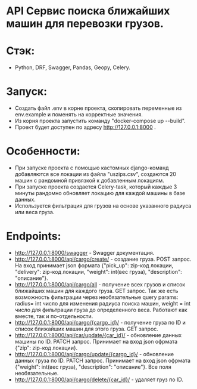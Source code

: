 # API Сервис поиска ближайших машин для перевозки грузов.

# Стэк:
- Python, DRF, Swagger, Pandas, Geopy, Celery.

# Запуск:
- Создать файл .env в корне проекта, скопировать переменные из env.example и поменять на корректные значения.
- Из корня проекта запустить команду "docker-compose up --build".
- Проект будет доступен по адресу http://127.0.0.1:8000 .

# Особенности:
- При запуске проекта с помощью кастомных django-команд добавляются все локации из файла "uszips.csv", создаются 20 машин с рандомной привязкой к добавленным локациям.
- При запуске проекта создается Celery-task, который каждые 3 минуты рандомно обновляет локацию для каждой машины в базе данных.
- Используется фильтрация для грузов на основе указанного радиуса или веса груза.

# Endpoints:
- http://127.0.0.1:8000/swagger - Swagger документация.
- http://127.0.0.1:8000/api/cargo/create/ - создание груза. POST запрос. На вход принимает json формата {"pick_up": zip-код локации, "delivery": zip-код локации, "weight": int(вес груза), "description": "описание"}.
- http://127.0.0.1:8000/api/cargo/all - получение всех грузов и список ближайших машин для каждого груза. GET запрос. Так же есть возможность фильтрации через необязательные query params: radius= int число для изменения радиуса поиска машин, weight = int число для фильтрации груза до определенного веса. Работают как вместе, так и по-отдельности.
- http://127.0.0.1:8000/api/cargo/{cargo_id}/ - получение груза по ID и список ближайших машин для этого груза. GET запрос.
- http://127.0.0.1:8000/api/car/update/{car_id}/ - обновление данных машины по ID. PATCH запрос. Принимает на вход json офрмата {"zip": zip-код локации}.
- http://127.0.0.1:8000/api/cargo/update/{cargo_id}/ - обновление данных груза по ID. PATCH запрос. Принимает на вход json офрмата {"weight": int(вес груза), "description": "описание"}. Все поля необязательные.
- http://127.0.0.1:8000/api/cargo/delete/{car_id}/ - удаляет груз по ID.

